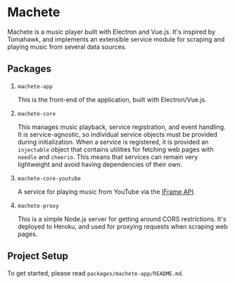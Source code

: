 # Machete

Machete is a music player built with Electron and Vue.js. It's inspired by
Tomahawk, and implements an extensible service module for scraping and
playing music from several data sources.

## Packages

1. `machete-app`

   This is the front-end of the application, built with Electron/Vue.js.

2. `machete-core`

   This manages music playback, service registration, and event handling.
   It is service-agnostic, so individual service objects must be provided
   during initialization. When a service is registered, it is provided
   an `injectable` object that contains utilities for fetching web pages
   with `needle` and `cheerio`. This means that services can remain very
   lightweight and avoid having dependencies of their own.

3. `machete-core-youtube`

   A service for playing music from YouTube via the [IFrame API](https://developers.google.com/youtube/iframe_api_reference).

4. `machete-proxy`

   This is a simple Node.js server for getting around CORS restrictions.
   It's deployed to Heroku, and used for proxying requests when scraping
   web pages.

## Project Setup

To get started, please read `packages/machete-app/README.md`.

